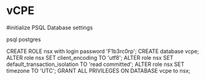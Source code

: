 # vCPE


#initialize PSQL Database settings

psql postgres
 
CREATE ROLE nsx with login password 'F1b3rc0rp';
CREATE database vcpe;
ALTER role nsx SET client_encoding TO 'utf8';
ALTER role nsx SET default_transaction_isolation TO 'read committed';
ALTER role nsx SET timezone TO 'UTC';
GRANT ALL PRIVILEGES ON DATABASE vcpe to nsx;
